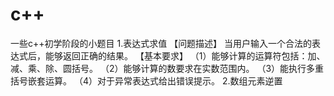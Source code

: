 # c++
一些c++初学阶段的小题目
1.表达式求值
【问题描述】
当用户输入一个合法的表达式后，能够返回正确的结果。
【基本要求】
（1）能够计算的运算符包括：加、减、乘、除、圆括号。
（2）能够计算的数要求在实数范围内。
（3）能执行多重括号嵌套运算。
（4）对于异常表达式给出错误提示。
2.数组元素逆置
